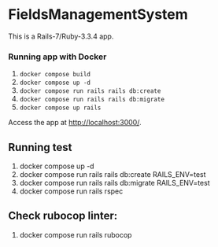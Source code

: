 # FieldsManagementSystem

This is a Rails-7/Ruby-3.3.4 app.

### Running app with Docker

1. `docker compose build`
2. `docker compose up -d`
3. `docker compose run rails rails db:create`
4. `docker compose run rails rails db:migrate`
5. `docker compose up rails`

Access the app at <http://localhost:3000/>.

## Running test

1. docker compose up -d
2. docker compose run rails rails db:create RAILS_ENV=test
3. docker compose run rails rails db:migrate RAILS_ENV=test
4. docker compose run rails rspec

## Check rubocop linter:

1. docker compose run rails rubocop
